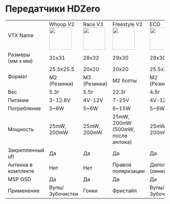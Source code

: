 # Передатчики HDZero

<table id="table1">
<tr>
<td rowspan="2">VTX Name</td>
<td rowspan="2">Whoop V2<img src="/media/image4.jpeg" width="70"></td>
<td rowspan="2">Race V3<img src="/media/image3.png"  width="70"></td>
<td rowspan="2">Freestyle V2<img src="/media/image6.png"  width="70"></td>
<td rowspan="2">ECO<img src="/media/image5.png"  width="70"></td>
</tr>
<tr>
</tr>
<tr>
<td>Размеры<br>(мм x мм)</td>
<td>31x31</td>
<td>28x32</td>
<td>29x30</td>
<td>29x30</td>
</tr>
<tr>
<td rowspan="2">Формат</td>
<td>25.5x25.5</td>
<td>20x20</td>
<td>20x20</td>
<td>25.5x25.5</td>
</tr>
<tr>
<td>M2 (Резинки)</td>
<td>M3 (Резинки)</td>
<td>M2 болты</td>
<td>M2 (Резинки)</td>
</tr>
<tr>
<td rowspan="2">Вес</td>
<td rowspan="2">5.3г</td>
<td rowspan="2">5.5г</td>
<td rowspan="2">22.3г</td>
<td rowspan="2">4.5г</td>
</tr>
<tr>
</tr>
<tr>
<td rowspan="2">Питание</td>
<td rowspan="2">3-12.6V</td>
<td rowspan="2">4V-12V</td>
<td rowspan="2">7-25V</td>
<td rowspan="2">4V-12V</td>
</tr>
<tr>
</tr>
<tr>
<td rowspan="2">Потребление</td>
<td rowspan="2">5~6W</td>
<td rowspan="2">5~6W</td>
<td rowspan="2">6~15W</td>
<td rowspan="2">5~6W</td>
</tr>
<tr>
</tr>
<tr>
<td rowspan="2">Мощность</td>
<td rowspan="2">25mW, 200mW</td>
<td rowspan="2">25mW, 200mW</td>
<td rowspan="2">25mW, 200mW (500mW,<br>после анлока)</td>
<td rowspan="2">25mW, 200mW</td>
</tr>
<tr>
</tr>
<tr>
<td rowspan="2">Закрепленный ufl</td>
<td rowspan="2">Да</td>
<td rowspan="2">Да</td>
<td rowspan="2">Да</td>
<td rowspan="2">Да</td>
</tr>
<tr>
</tr>
<tr>
<td rowspan="2">Антенна в комплекте</td>
<td rowspan="2">Нет</td>
<td rowspan="2">Нет</td>
<td rowspan="2">Правой поляризации</td>
<td rowspan="2">Диполь (линейная)</td>
</tr>
<tr>
</tr>
<tr>
<td rowspan="2">MSP OSD</td>
<td rowspan="2">Да</td>
<td rowspan="2">Да</td>
<td rowspan="2">Да</td>
<td rowspan="2">Да</td>
</tr>
<tr>
</tr>
<tr>
<td rowspan="2">Применение</td>
<td rowspan="2">Вупы/Зубочистки</td>
<td rowspan="2">Гонки</td>
<td rowspan="2">Фристайл</td>
<td rowspan="2">Вупы/Зубочистки</td>
</tr>
<tr>
</tr>
</table>

<div class="page"></div>